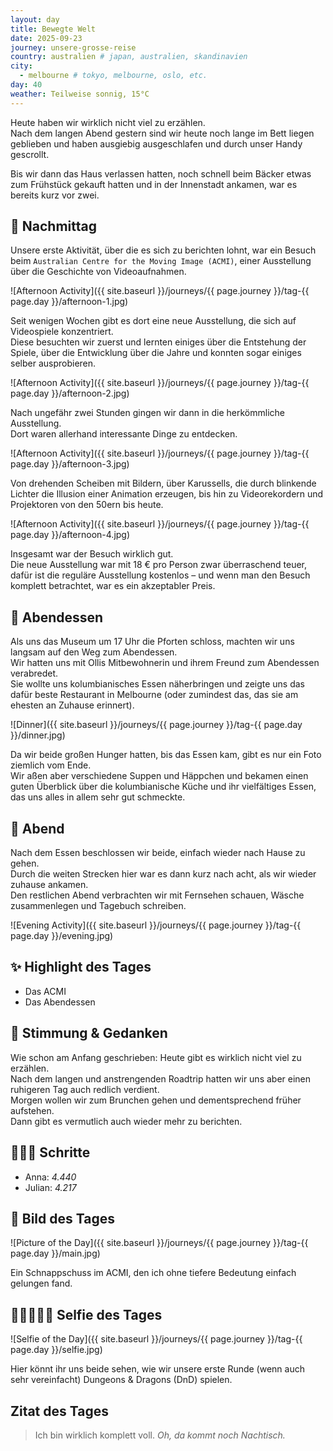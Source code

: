 ```yaml
---
layout: day
title: Bewegte Welt
date: 2025-09-23
journey: unsere-grosse-reise
country: australien # japan, australien, skandinavien
city:
  - melbourne # tokyo, melbourne, oslo, etc.
day: 40
weather: Teilweise sonnig, 15°C
---
```


Heute haben wir wirklich nicht viel zu erzählen.  
Nach dem langen Abend gestern sind wir heute noch lange im Bett liegen geblieben und haben ausgiebig ausgeschlafen und durch unser Handy gescrollt.  

Bis wir dann das Haus verlassen hatten, noch schnell beim Bäcker etwas zum Frühstück gekauft hatten und in der Innenstadt ankamen, war es bereits kurz vor zwei.  

## 🌆 Nachmittag

Unsere erste Aktivität, über die es sich zu berichten lohnt, war ein Besuch beim `Australian Centre for the Moving Image (ACMI)`, einer Ausstellung über die Geschichte von Videoaufnahmen.  

![Afternoon Activity]({{ site.baseurl }}/journeys/{{ page.journey }}/tag-{{ page.day }}/afternoon-1.jpg)

Seit wenigen Wochen gibt es dort eine neue Ausstellung, die sich auf Videospiele konzentriert.  
Diese besuchten wir zuerst und lernten einiges über die Entstehung der Spiele, über die Entwicklung über die Jahre und konnten sogar einiges selber ausprobieren.  

![Afternoon Activity]({{ site.baseurl }}/journeys/{{ page.journey }}/tag-{{ page.day }}/afternoon-2.jpg)

Nach ungefähr zwei Stunden gingen wir dann in die herkömmliche Ausstellung.  
Dort waren allerhand interessante Dinge zu entdecken.  

![Afternoon Activity]({{ site.baseurl }}/journeys/{{ page.journey }}/tag-{{ page.day }}/afternoon-3.jpg)

Von drehenden Scheiben mit Bildern, über Karussells, die durch blinkende Lichter die Illusion einer Animation erzeugen, bis hin zu Videorekordern und Projektoren von den 50ern bis heute.  

![Afternoon Activity]({{ site.baseurl }}/journeys/{{ page.journey }}/tag-{{ page.day }}/afternoon-4.jpg)

Insgesamt war der Besuch wirklich gut.  
Die neue Ausstellung war mit 18 € pro Person zwar überraschend teuer, dafür ist die reguläre Ausstellung kostenlos – und wenn man den Besuch komplett betrachtet, war es ein akzeptabler Preis.  

## 🍜 Abendessen

Als uns das Museum um 17 Uhr die Pforten schloss, machten wir uns langsam auf den Weg zum Abendessen.  
Wir hatten uns mit Ollis Mitbewohnerin und ihrem Freund zum Abendessen verabredet.  
Sie wollte uns kolumbianisches Essen näherbringen und zeigte uns das dafür beste Restaurant in Melbourne (oder zumindest das, das sie am ehesten an Zuhause erinnert).  

![Dinner]({{ site.baseurl }}/journeys/{{ page.journey }}/tag-{{ page.day }}/dinner.jpg)

Da wir beide großen Hunger hatten, bis das Essen kam, gibt es nur ein Foto ziemlich vom Ende.  
Wir aßen aber verschiedene Suppen und Häppchen und bekamen einen guten Überblick über die kolumbianische Küche und ihr vielfältiges Essen, das uns alles in allem sehr gut schmeckte.  

## 🌙 Abend

Nach dem Essen beschlossen wir beide, einfach wieder nach Hause zu gehen.  
Durch die weiten Strecken hier war es dann kurz nach acht, als wir wieder zuhause ankamen.  
Den restlichen Abend verbrachten wir mit Fernsehen schauen, Wäsche zusammenlegen und Tagebuch schreiben.  

![Evening Activity]({{ site.baseurl }}/journeys/{{ page.journey }}/tag-{{ page.day }}/evening.jpg)

## ✨ Highlight des Tages

- Das ACMI  
- Das Abendessen  

## 💭 Stimmung & Gedanken

Wie schon am Anfang geschrieben: Heute gibt es wirklich nicht viel zu erzählen.  
Nach dem langen und anstrengenden Roadtrip hatten wir uns aber einen ruhigeren Tag auch redlich verdient.  
Morgen wollen wir zum Brunchen gehen und dementsprechend früher aufstehen.  
Dann gibt es vermutlich auch wieder mehr zu berichten.  

## 🏃🏽‍♀️ Schritte

- Anna: _4.440_  
- Julian: _4.217_  

## 📸 Bild des Tages

![Picture of the Day]({{ site.baseurl }}/journeys/{{ page.journey }}/tag-{{ page.day }}/main.jpg)

Ein Schnappschuss im ACMI, den ich ohne tiefere Bedeutung einfach gelungen fand.  

## 👩🏻‍🤝‍👨🏽 Selfie des Tages

![Selfie of the Day]({{ site.baseurl }}/journeys/{{ page.journey }}/tag-{{ page.day }}/selfie.jpg)

Hier könnt ihr uns beide sehen, wie wir unsere erste Runde (wenn auch sehr vereinfacht) Dungeons & Dragons (DnD) spielen.  

## Zitat des Tages

> Ich bin wirklich komplett voll. _Oh, da kommt noch Nachtisch._
